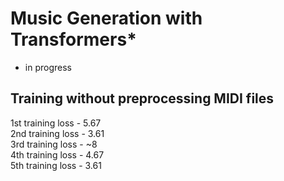 # Music Generation with Transformers*
* in progress
## Training without preprocessing MIDI files
1st training loss - 5.67 <br/>
2nd training loss - 3.61 <br/>
3rd training loss - ~8 <br/>
4th training loss - 4.67 <br/>
5th training loss - 3.61 <br/>

